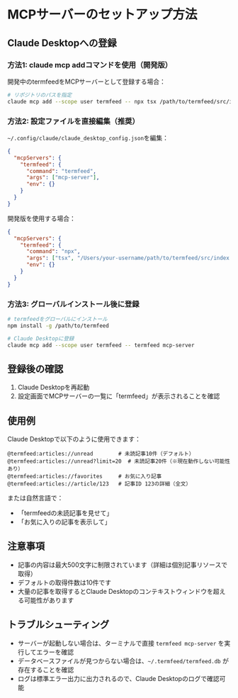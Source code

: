 # MCPサーバーのセットアップ方法

## Claude Desktopへの登録

### 方法1: claude mcp addコマンドを使用（開発版）

開発中のtermfeedをMCPサーバーとして登録する場合：

```bash
# リポジトリのパスを指定
claude mcp add --scope user termfeed -- npx tsx /path/to/termfeed/src/index.ts mcp-server
```

### 方法2: 設定ファイルを直接編集（推奨）

`~/.config/claude/claude_desktop_config.json`を編集：

```json
{
  "mcpServers": {
    "termfeed": {
      "command": "termfeed",
      "args": ["mcp-server"],
      "env": {}
    }
  }
}
```

開発版を使用する場合：

```json
{
  "mcpServers": {
    "termfeed": {
      "command": "npx",
      "args": ["tsx", "/Users/your-username/path/to/termfeed/src/index.ts", "mcp-server"],
      "env": {}
    }
  }
}
```

### 方法3: グローバルインストール後に登録

```bash
# termfeedをグローバルにインストール
npm install -g /path/to/termfeed

# Claude Desktopに登録
claude mcp add --scope user termfeed -- termfeed mcp-server
```

## 登録後の確認

1. Claude Desktopを再起動
2. 設定画面でMCPサーバーの一覧に「termfeed」が表示されることを確認

## 使用例

Claude Desktopで以下のように使用できます：

```
@termfeed:articles://unread        # 未読記事10件（デフォルト）
@termfeed:articles://unread?limit=20  # 未読記事20件（※現在動作しない可能性あり）
@termfeed:articles://favorites     # お気に入り記事
@termfeed:articles://article/123   # 記事ID 123の詳細（全文）
```

または自然言語で：
- 「termfeedの未読記事を見せて」
- 「お気に入りの記事を表示して」

## 注意事項

- 記事の内容は最大500文字に制限されています（詳細は個別記事リソースで取得）
- デフォルトの取得件数は10件です
- 大量の記事を取得するとClaude Desktopのコンテキストウィンドウを超える可能性があります

## トラブルシューティング

- サーバーが起動しない場合は、ターミナルで直接 `termfeed mcp-server` を実行してエラーを確認
- データベースファイルが見つからない場合は、`~/.termfeed/termfeed.db` が存在することを確認
- ログは標準エラー出力に出力されるので、Claude Desktopのログで確認可能